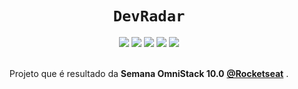 <h1 align="center"><code>DevRadar</code></h1>

<div align="center">
  <img src="https://img.shields.io/github/license/cristianprochnow/DevRadar" />
  <img src="https://img.shields.io/github/languages/code-size/cristianprochnow/DevRadar" />
  <img src="https://img.shields.io/badge/tech-node.js-green" />
  <img src="https://img.shields.io/badge/tech-react.js-9cf" />
  <img src="https://img.shields.io/badge/tech-react--native-darkviolet" />
</div>

<br />

<p align="center">Projeto que é resultado da <strong>Semana OmniStack 10.0</strong> <strong><a href="https://rocketseat.com.br/">@Rocketseat</a></strong> .</p>
